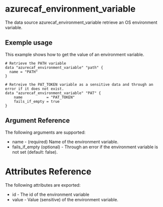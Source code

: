 # azurecaf_environment_variable

The data source azurecaf_environment_variable retrieve an OS environment variable.

## Exemple usage
This example shows how to get the value of an environment variable.

```hcl
# Retrieve the PATH variable
data "azurecaf_environment_variable" "path" {
  name = "PATH"
}

# Retreive the PAT_TOKEN variable as a sensitive data and through an error if it does not exist.
data "azurecaf_environment_variable" "PAT" {
    name           = "PAT_TOKEN"
    fails_if_empty = true
}
```

## Argument Reference

The following arguments are supported:

* name - (required) Name of the environment variable.
* fails_if_empty (optional) - Through an error if the environment variable is not set (default: false).

# Attributes Reference
The following attributes are exported:

* id - The id of the environment variable
* value - Value (sensitive) of the environment variable.

